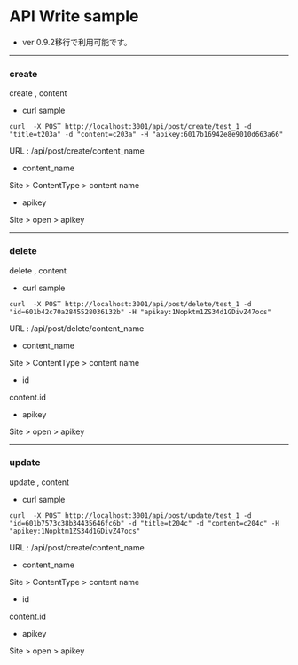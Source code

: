 
# API Write sample

* ver 0.9.2移行で利用可能です。

***
### create

create , content

* curl sample

```
curl  -X POST http://localhost:3001/api/post/create/test_1 -d "title=t203a" -d "content=c203a" -H "apikey:6017b16942e8e9010d663a66"
```
URL : /api/post/create/content_name

* content_name

Site > ContentType > content name

* apikey

Site > open > apikey

***
### delete

delete , content

* curl sample

```
curl  -X POST http://localhost:3001/api/post/delete/test_1 -d "id=601b42c70a2845528036132b" -H "apikey:1Nopktm1ZS34d1GDivZ47ocs"

```
URL : /api/post/delete/content_name

* content_name

Site > ContentType > content name

* id

content.id

* apikey

Site > open > apikey


***
### update

update , content

* curl sample

```
curl  -X POST http://localhost:3001/api/post/update/test_1 -d "id=601b7573c38b34435646fc6b" -d "title=t204c" -d "content=c204c" -H "apikey:1Nopktm1ZS34d1GDivZ47ocs"
```
URL : /api/post/create/content_name

* content_name

Site > ContentType > content name

* id

content.id

* apikey

Site > open > apikey

